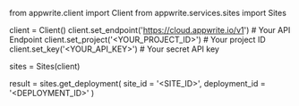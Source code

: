 from appwrite.client import Client
from appwrite.services.sites import Sites

client = Client()
client.set_endpoint('https://cloud.appwrite.io/v1') # Your API Endpoint
client.set_project('<YOUR_PROJECT_ID>') # Your project ID
client.set_key('<YOUR_API_KEY>') # Your secret API key

sites = Sites(client)

result = sites.get_deployment(
    site_id = '<SITE_ID>',
    deployment_id = '<DEPLOYMENT_ID>'
)
